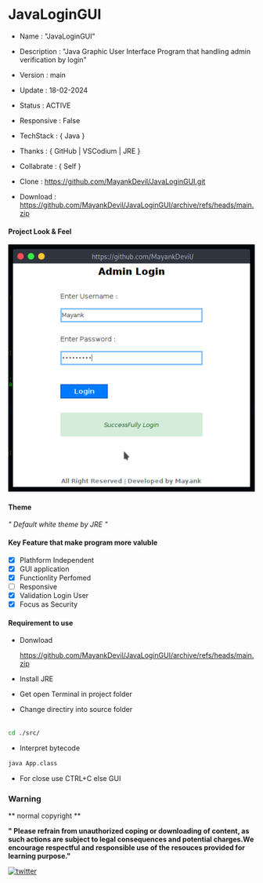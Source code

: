 # JavaLoginGUI

- Name : "JavaLoginGUI"

- Description : "Java Graphic User Interface Program that handling admin verification by login"

- Version : main

- Update : 18-02-2024

- Status : ACTIVE

- Responsive : False

- TechStack : { Java }

- Thanks : { GitHub | VSCodium | JRE }

- Collabrate : { Self }

- Clone : https://github.com/MayankDevil/JavaLoginGUI.git

- Download : https://github.com/MayankDevil/JavaLoginGUI/archive/refs/heads/main.zip

#### Project Look & Feel

![NETWORK_ERROR](./lib/img/version4.png)

#### Theme

_" Default white theme by JRE "_

#### Key Feature that make program more valuble

 - [x] Plathform Independent
 - [x] GUI application
 - [x] Functionlity Perfomed
 - [ ] Responsive
 - [x] Validation Login User
 - [x] Focus as Security

#### Requirement to use

-  Donwload

   <https://github.com/MayankDevil/JavaLoginGUI/archive/refs/heads/main.zip>
   
-  Install JRE
   
-  Get open Terminal in project folder

-  Change directiry into source folder

```sh

cd ./src/

```

-  Interpret bytecode

```sh
java App.class
```

- For close use CTRL+C else GUI


### Warning

** normal copyright **

__" Please refrain from unauthorized coping or downloading of content, as such actions are subject to legal consequences and potential charges.We encourage respectful and responsible use of the resouces provided for learning purpose."__

<!--

** education purpose not certificate or fee **

__" This website is meticulously crafted for educational purpose, aiming to facilitate learning and skill enchcement. It is crucial to underastand that while every effort has been mode to ensure accuracy and quality, we cannot guarantee the absence of errors or omissions. We do not provide certification services, nor do we impose any fees for access "__

** copyright not copy download **

__" We urge all users to respect the copyright and intellectual property rights associated with the content on this website. Unauthorized copying, downloading, or any form of content misuse is strictly prohibited. Such actions may lead to legal consequences and potential charges. "__

** justify **
+
__" We embrace responsible and ethical use of the resources we provide. Our goal is to empower learners in a conducive and lawful environment, fostering a sense of respect and integrity within our community. Your commitment to these principles is greatly appreciated. "__
-->

[![twitter](https://img.shields.io/badge/MayankDevil-1DA1F2?style=for-the-badge&logo=github&logoColor=white)](https://github.com/MayankDevil/)

